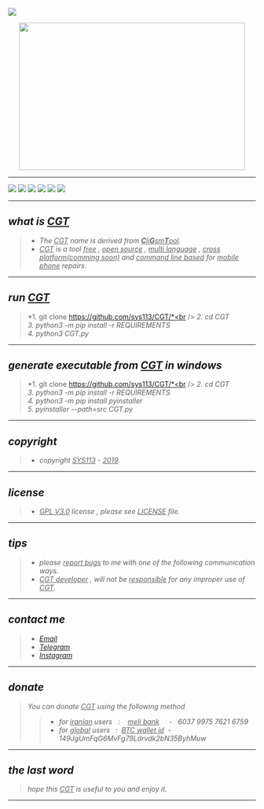 ![](https://github.com/sys113/CGT-dependencies/raw/master/CGT.png)

<p align="center">
  <img width="460" height="300" src="https://github.com/sys113/CGT-dependencies/raw/master/CGT.png">
</p>

---

![](https://img.shields.io/github/stars/SYS113/CGT.svg)
![](https://img.shields.io/github/forks/SYS113/CGT.svg)
![](https://img.shields.io/github/release/SYS113/CGT.svg)
![](https://img.shields.io/github/issues/SYS113/CGT.svg)
![](https://img.shields.io/badge/license-GPL3-informational.svg)
![](https://img.shields.io/badge/language-python-orange.svg)

---

## *what is <ins>CGT</ins>*
> * *The <ins>CGT</ins> name is derived from <ins>**C**li**G**sm**T**ool</ins>.<br />*
> * *<ins>CGT</ins> is a tool <ins>free</ins> , <ins>open source</ins>  , <ins>multi language</ins> , <ins>cross platform(comming soon)</ins> and <ins>command line based</ins> for <ins>mobile phone</ins> repairs.*
---
## *run <ins>CGT</ins>*
> *1. git clone https://github.com/sys113/CGT/*<br />
> *2. cd CGT*<br />
> *3. python3 -m pip install -r REQUIREMENTS*<br />
> *4. python3 CGT.py*
---
## *generate executable from <ins>CGT</ins> in windows*
> *1. git clone https://github.com/sys113/CGT/*<br />
> *2. cd CGT*<br />
> *3. python3 -m pip install -r REQUIREMENTS*<br />
> *4. python3 -m pip install pyinstaller*<br />
> *5. pyinstaller --path=src CGT.py*
---
## *copyright*
> * *copyright <ins>SYS113</ins> - <ins>2019</ins>.*
---
## *license* 
> * *<ins>GPL V3.0</ins> license , please see <ins>LICENSE</ins> file.*
---
## *tips* 
> * *please <ins>report bugs</ins> to me with one of the following communication ways.*
> * *<ins>CGT developer</ins> , will not be <ins>responsible</ins> for any improper use of <ins>CGT</ins>.*
---
## *contact me* 
> * *[Email](https://051.SYS113@gmail.com)*
> * *[Telegram](https://t.me/SYS113/)*
> * *[Instagram](https://instagram.com/sys113/)*
---
## *donate* 
> *You can donate <ins>CGT</ins> using the following method*
> > * *for <ins>iranian</ins> users &nbsp; :  &nbsp;&nbsp; <ins>meli bank</ins> &nbsp;&nbsp;&nbsp; - &nbsp; 6037 9975 7621 6759*
> > * *for <ins>global</ins> users &nbsp; : &nbsp;<ins>BTC wallet id</ins>&nbsp; - &nbsp; 149JgUmFqG6MvFg79Ldrvdk2bN35ByhMuw*
---
## *the last word* 
> *hope this <ins>CGT</ins> is useful to you and enjoy it.*
---
